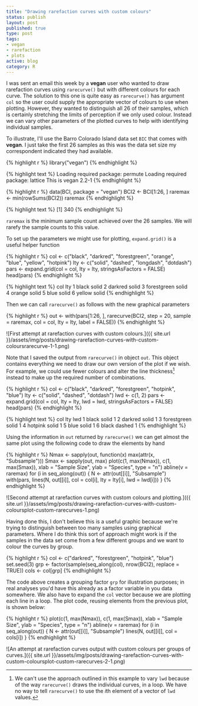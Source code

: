 ```yaml
--- 
title: "Drawing rarefaction curves with custom colours"
status: publish
layout: post
published: true
type: post
tags:
- vegan
- rarefaction
- plots
active: blog
category: R
---
```




I was sent an email this week by a **vegan** user who wanted to draw rarefaction curves using `rarecurve()` but with different colours for each curve. The solution to this one is quite easy as `rarecurve()` has argument `col` so the user could supply the appropriate vector of colours to use when plotting. However, they wanted to distinguish all 26 of their samples, which is certainly stretching the limits of perception if we only used colour. Instead we can vary other parameters of the plotted curves to help with identifying individual samples.

To illustrate, I'll use the Barro Colorado Island data set `BIC` that comes with **vegan**. I just take the first 26 samples as this was the data set size my correspondent indicated they had available.


{% highlight r %}
library("vegan")
{% endhighlight %}



{% highlight text %}
Loading required package: permute
Loading required package: lattice
This is vegan 2.2-1
{% endhighlight %}



{% highlight r %}
data(BCI, package = "vegan")
BCI2 <- BCI[1:26, ]
raremax <- min(rowSums(BCI2))
raremax
{% endhighlight %}



{% highlight text %}
[1] 340
{% endhighlight %}

`raremax` is the minimum sample count achieved over the 26 samples. We will rarefy the sample counts to this value. 

To set up the parameters we might use for plotting, `expand.grid()` is a useful helper function


{% highlight r %}
col <- c("black", "darkred", "forestgreen", "orange", "blue", "yellow", "hotpink")
lty <- c("solid", "dashed", "longdash", "dotdash")
pars <- expand.grid(col = col, lty = lty, stringsAsFactors = FALSE)
head(pars)
{% endhighlight %}



{% highlight text %}
          col   lty
1       black solid
2     darkred solid
3 forestgreen solid
4      orange solid
5        blue solid
6      yellow solid
{% endhighlight %}

Then we can call `rarecurve()` as follows with the new graphical parameters


{% highlight r %}
out <- with(pars[1:26, ],
            rarecurve(BCI2, step = 20, sample = raremax, col = col,
                      lty = lty, label = FALSE))
{% endhighlight %}

![First attempt at rarefaction curves with custom colours.]({{ site.url }}/assets/img/posts/drawing-rarefaction-curves-with-custom-coloursrarecurve-1-1.png) 

Note that I saved the output from `rarecurve()` in object `out`. This object contains everything we need to draw our own version of the plot if we wish. For example, we could use fewer colours and alter the line thickness[^1] instead to make up the required number of combinations.


{% highlight r %}
col <- c("black", "darkred", "forestgreen", "hotpink", "blue")
lty <- c("solid", "dashed", "dotdash")
lwd <- c(1, 2)
pars <- expand.grid(col = col, lty = lty, lwd = lwd, 
                    stringsAsFactors = FALSE)
head(pars)
{% endhighlight %}



{% highlight text %}
          col    lty lwd
1       black  solid   1
2     darkred  solid   1
3 forestgreen  solid   1
4     hotpink  solid   1
5        blue  solid   1
6       black dashed   1
{% endhighlight %}

[^1]: We can't use the approach outlined in this example to vary `lwd` because of the way `rarecurve()` draws the individual curves, in a loop. We have no way to tell `rarecurve()` to use the *i*th element of a vector of `lwd` values.

Using the information in `out` returned by `rarecurve()` we can get almost the same plot using the following code to draw the elements by hand


{% highlight r %}
Nmax <- sapply(out, function(x) max(attr(x, "Subsample")))
Smax <- sapply(out, max)
plot(c(1, max(Nmax)), c(1, max(Smax)), xlab = "Sample Size",
     ylab = "Species", type = "n")
abline(v = raremax)
for (i in seq_along(out)) {
    N <- attr(out[[i]], "Subsample")
    with(pars, lines(N, out[[i]], col = col[i], lty = lty[i], lwd = lwd[i]))
}
{% endhighlight %}

![Second attempt at rarefaction curves with custom colours and plotting.]({{ site.url }}/assets/img/posts/drawing-rarefaction-curves-with-custom-coloursplot-custom-rarecurves-1.png) 

Having done this, I don't believe this is a useful graphic because we're trying to distinguish between too many samples using graphical parameters. Where I do think this sort of approach might work is if the samples in the data set come from a few different groups and we want to colour the curves by group.



{% highlight r %}
col <- c("darkred", "forestgreen", "hotpink", "blue")
set.seed(3)
grp <- factor(sample(seq_along(col), nrow(BCI2), replace = TRUE))
cols <- col[grp]
{% endhighlight %}

The code above creates a grouping factor `grp` for illustration purposes; in real analyses you'd have this already as a factor variable in you data somewhere. We also have to expand the `col` vector because we are plotting each line in a loop. The plot code, reusing elements from the previous plot, is shown below: 


{% highlight r %}
plot(c(1, max(Nmax)), c(1, max(Smax)), xlab = "Sample Size",
     ylab = "Species", type = "n")
abline(v = raremax)
for (i in seq_along(out)) {
    N <- attr(out[[i]], "Subsample")
    lines(N, out[[i]], col = cols[i])
}
{% endhighlight %}

![An attempt at rarefaction curves output with custom colours per groups of curves.]({{ site.url }}/assets/img/posts/drawing-rarefaction-curves-with-custom-coloursplot-custom-rarecurves-2-1.png) 
